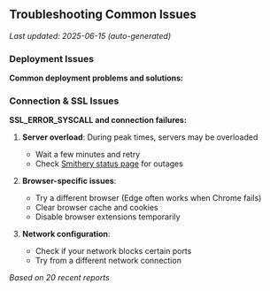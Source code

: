 ## Troubleshooting Common Issues

*Last updated: 2025-06-15 (auto-generated)*

### Deployment Issues

**Common deployment problems and solutions:**

### Connection & SSL Issues

**SSL_ERROR_SYSCALL and connection failures:**

1. **Server overload**: During peak times, servers may be overloaded
   - Wait a few minutes and retry
   - Check [Smithery status page](https://smithery.ai) for outages

2. **Browser-specific issues**:
   - Try a different browser (Edge often works when Chrome fails)
   - Clear browser cache and cookies
   - Disable browser extensions temporarily

3. **Network configuration**:
   - Check if your network blocks certain ports
   - Try from a different network connection

*Based on 20 recent reports*
